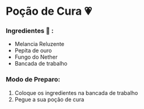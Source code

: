 # Poção de Cura :heartpulse:

### Ingredientes :ledger: :

- Melancia Reluzente
- Pepita de ouro
- Fungo do Nether
- Bancada de trabalho

### Modo de Preparo:

1. Coloque os ingredientes na bancada de trabalho
2. Pegue a sua poção de cura

